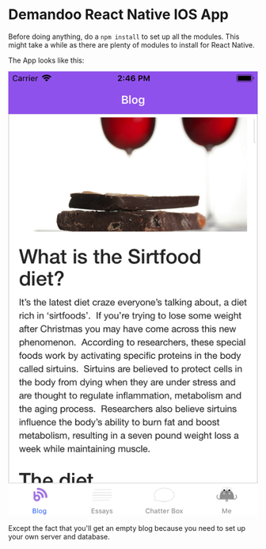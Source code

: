 # Demandoo React Native IOS App
Before doing anything, do a `npm install` to set up all the modules.
This might take a while as there are plenty of modules to install for React Native.

The App looks like this:

![Blog Image](https://github.com/chrisamirani/demandoo/blob/master/demandoo/src/imgs/ss-blog.png)

Except the fact that you'll get an empty blog because you need to set up your own server and database.
